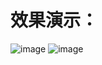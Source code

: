 # 效果演示：
![image](https://github.com/LMMIsGood/LiuqsEmoticonkeyboard/blob/master/LiuqsEmoticonkeyboard/ExhibitionImages/%E6%BC%94%E7%A4%BA.gif)
![image](https://github.com/LMMIsGood/LiuqsEmoticonkeyboard/blob/master/LiuqsEmoticonkeyboard/ExhibitionImages/%E6%BC%94%E7%A4%BA2.gif)
